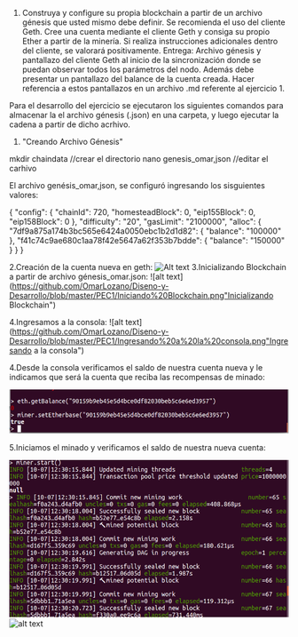 1. Construya y configure su propia blockchain a partir de un archivo génesis que usted
mismo debe definir. Se recomienda el uso del cliente Geth.
Cree una cuenta mediante el cliente Geth y consiga su propio Ether a partir de la minería.
Si realiza instrucciones adicionales dentro del cliente, se valorará positivamente.
Entrega: Archivo génesis y pantallazo del cliente Geth al inicio de la sincronización donde
se puedan observar todos los parámetros del nodo. Además debe presentar un
pantallazo del balance de la cuenta creada. Hacer referencia a estos pantallazos en un
archivo .md referente al ejercicio 1.

Para el desarrollo del ejercicio se ejecutaron los siguientes comandos para almacenar la el archivo génesis (.json) en una carpeta,
y luego ejecutar la cadena a partir de dicho acrhivo.

1. "Creando Archivo Génesis"

mkdir chaindata //crear el directorio
nano genesis_omar,json //editar el carhivo

El archivo genésis_omar,json, se  configuró ingresando los sisguientes valores:

{
"config": {
"chainId": 720, 
"homesteadBlock": 0,
"eip155Block": 0,
"eip158Block": 0
},
"difficulty": "20",
"gasLimit": "2100000",
"alloc": {
"7df9a875a174b3bc565e6424a0050ebc1b2d1d82": 
    { "balance": "100000" },
"f41c74c9ae680c1aa78f42e5647a62f353b7bdde": 
    { "balance": "150000" }
}
}

2.Creación de la cuenta nueva en geth:
![Alt text](https://github.com/OmarLozano/Diseno-y-Desarrollo/blob/master/PEC1/creaci%C3%B3n%20cuenta%20nueva%20en%20geth.png "Optional Title")
3.Inicializando Blockchain a partir de archivo génesis_omar.json:
 ![alt text](https://github.com/OmarLozano/Diseno-y-Desarrollo/blob/master/PEC1/Iniciando%20Blockchain.png"Inicializando Blockchain")

4.Ingresamos a la consola:
![alt text](https://github.com/OmarLozano/Diseno-y-Desarrollo/blob/master/PEC1/Ingresando%20a%20la%20consola.png"Ingresando a la consola")
 
4.Desde la consola verificamos el saldo de nuestra cuenta nueva y le indicamos que será la cuenta que reciba las recompensas de minado:

![alt text](https://github.com/OmarLozano/Diseno-y-Desarrollo/blob/master/PEC1/Asignando%20recompensa%20a%20nueva%20cuenta.png "Asignando recompensa a cuenta nueva")

5.Iniciamos el minado y verificamos el saldo de nuestra nueva cuenta:

![alt text](https://github.com/OmarLozano/Diseno-y-Desarrollo/blob/master/PEC1/Comienzo%20de%20minado%20NC.png "Comienzo del Minado")
![alt text](https://github.com/OmarLozano/Diseno-y-Desarrollo/blob/master/PEC1/Balance%20CN%20depu%C3%A9s%20de%20minado.png "Verificación del saldo en la nueva cuenta después del minado")
